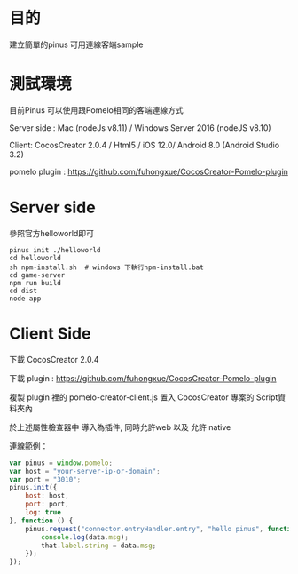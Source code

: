 # 目的
建立簡單的pinus 可用連線客端sample

# 測試環境
目前Pinus 可以使用跟Pomelo相同的客端連線方式

Server side : Mac (nodeJs v8.11) / Windows Server 2016 (nodeJS v8.10)

Client: CocosCreator 2.0.4 / Html5 / iOS 12.0/ Android 8.0 (Android Studio 3.2)

pomelo plugin : https://github.com/fuhongxue/CocosCreator-Pomelo-plugin

# Server side
參照官方helloworld即可

```
pinus init ./helloworld
cd helloworld
sh npm-install.sh  # windows 下執行npm-install.bat
cd game-server
npm run build
cd dist
node app
```


# Client Side
下載 CocosCreator 2.0.4

下載 plugin : https://github.com/fuhongxue/CocosCreator-Pomelo-plugin

複製 plugin 裡的 pomelo-creator-client.js 置入 CocosCreator 專案的 Script資料夾內

於上述屬性檢查器中 導入為插件, 同時允許web 以及 允許 native

連線範例：
```javascript
var pinus = window.pomelo;
var host = "your-server-ip-or-domain";
var port = "3010";
pinus.init({
    host: host,
    port: port,
    log: true
}, function () {
    pinus.request("connector.entryHandler.entry", "hello pinus", function (data) {
        console.log(data.msg);
        that.label.string = data.msg;
    });
});
```
